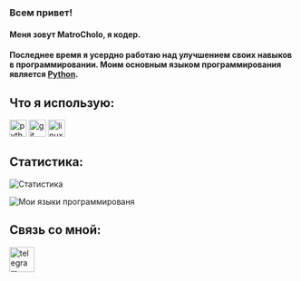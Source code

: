 ### Всем привет!

#### Меня зовут **MatroCholo**, я кодер.
#### Последнее время я усердно работаю над улучшением своих навыков в программировании. Моим основным языком программирования является [Python](https://www.python.org/).

## Что я использую: 
<p><a href="https://www.python.org/"><img src="https://www.vectorlogo.zone/logos/python/python-icon.svg" alt="python" width="30" height="30"/></a>
<a href="https://git-scm.com/"><img src="https://www.vectorlogo.zone/logos/git-scm/git-scm-icon.svg" alt="git" width="30" height="30"/></a>
<a href="https://www.linux.org/"><img src="https://www.vectorlogo.zone/logos/linux/linux-icon.svg" alt="linux" width="30" height="30"/></a>

## Статистика:

![Статистика](https://github-readme-stats.vercel.app/api?username=MatroCholo&count_private=tru&show_icons=true)
  
![Мои языки программированя](https://github-readme-stats.vercel.app/api/top-langs/?username=MatroCholo)

## Связь со мной:
<a href="https://t.me/MatroCholo"><img src="https://img.icons8.com/fluent/144/000000/telegram-app.png" alt="telegram" width="44" height="44"/></a>
